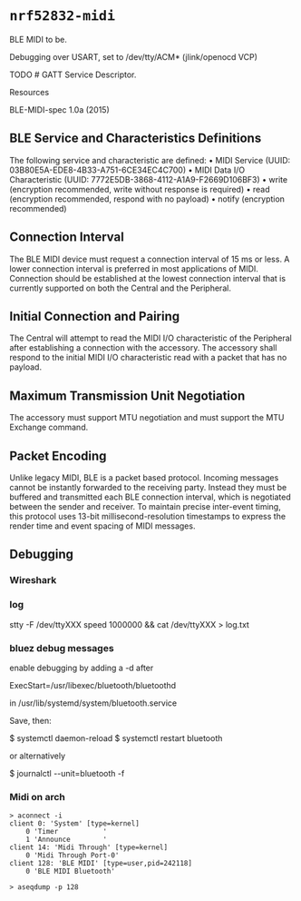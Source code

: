 # `nrf52832-midi`

BLE MIDI to be.

Debugging over USART, set to /dev/tty/ACM* (jlink/openocd VCP)

TODO # GATT Service Descriptor.

Resources

BLE-MIDI-spec 1.0a (2015)

## BLE Service and Characteristics Definitions

The following service and characteristic are defined:
• MIDI Service (UUID: 03B80E5A-EDE8-4B33-A751-6CE34EC4C700)
• MIDI Data I/O Characteristic (UUID: 7772E5DB-3868-4112-A1A9-F2669D106BF3)
• write (encryption recommended, write without response is required)
• read (encryption recommended, respond with no payload)
• notify (encryption recommended)

## Connection Interval

The BLE MIDI device must request a connection interval of 15 ms or less. A lower connection interval is preferred in most applications of MIDI. Connection should be established at the lowest connection interval that is currently supported on both the Central and the Peripheral.

## Initial Connection and Pairing

The Central will attempt to read the MIDI I/O characteristic of the Peripheral after establishing a connection with the accessory. The accessory shall respond to the initial MIDI I/O characteristic read with a packet that has no payload.

## Maximum Transmission Unit Negotiation

The accessory must support MTU negotiation and must support the MTU Exchange command.

## Packet Encoding

Unlike legacy MIDI, BLE is a packet based protocol. Incoming messages cannot be instantly forwarded to the receiving party. Instead they must be buffered and transmitted each BLE connection interval, which is negotiated between the sender and receiver. To maintain precise inter-event timing, this protocol uses 13-bit millisecond-resolution timestamps to express the render time and event spacing of MIDI messages.


## Debugging

### Wireshark

### log

stty -F /dev/ttyXXX speed 1000000 && cat /dev/ttyXXX > log.txt

### bluez debug messages

enable debugging by adding a -d after

ExecStart=/usr/libexec/bluetooth/bluetoothd

in /usr/lib/systemd/system/bluetooth.service

Save, then:

$ systemctl daemon-reload
$ systemctl restart bluetooth

or alternatively

$ journalctl --unit=bluetooth -f

### Midi on arch

``` shell
> aconnect -i
client 0: 'System' [type=kernel]
    0 'Timer           '
    1 'Announce        '
client 14: 'Midi Through' [type=kernel]
    0 'Midi Through Port-0'
client 128: 'BLE MIDI' [type=user,pid=242118]
    0 'BLE MIDI Bluetooth'

```

``` shell
> aseqdump -p 128
```
